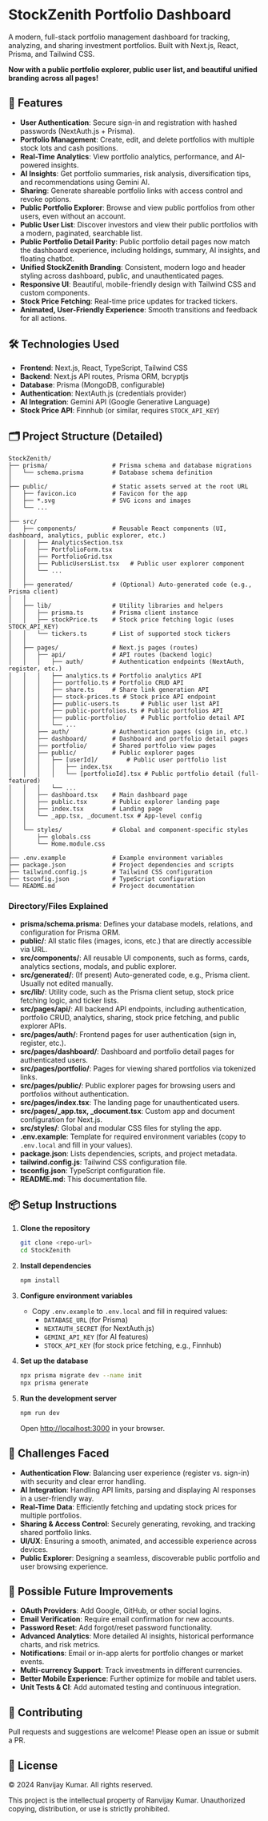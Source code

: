 # StockZenith Portfolio Dashboard

A modern, full-stack portfolio management dashboard for tracking, analyzing, and sharing investment portfolios. Built with Next.js, React, Prisma, and Tailwind CSS.

**Now with a public portfolio explorer, public user list, and beautiful unified branding across all pages!**

## 🚀 Features
- **User Authentication**: Secure sign-in and registration with hashed passwords (NextAuth.js + Prisma).
- **Portfolio Management**: Create, edit, and delete portfolios with multiple stock lots and cash positions.
- **Real-Time Analytics**: View portfolio analytics, performance, and AI-powered insights.
- **AI Insights**: Get portfolio summaries, risk analysis, diversification tips, and recommendations using Gemini AI.
- **Sharing**: Generate shareable portfolio links with access control and revoke options.
- **Public Portfolio Explorer**: Browse and view public portfolios from other users, even without an account.
- **Public User List**: Discover investors and view their public portfolios with a modern, paginated, searchable list.
- **Public Portfolio Detail Parity**: Public portfolio detail pages now match the dashboard experience, including holdings, summary, AI insights, and floating chatbot.
- **Unified StockZenith Branding**: Consistent, modern logo and header styling across dashboard, public, and unauthenticated pages.
- **Responsive UI**: Beautiful, mobile-friendly design with Tailwind CSS and custom components.
- **Stock Price Fetching**: Real-time price updates for tracked tickers.
- **Animated, User-Friendly Experience**: Smooth transitions and feedback for all actions.

## 🛠️ Technologies Used
- **Frontend**: Next.js, React, TypeScript, Tailwind CSS
- **Backend**: Next.js API routes, Prisma ORM, bcryptjs
- **Database**: Prisma (MongoDB, configurable)
- **Authentication**: NextAuth.js (credentials provider)
- **AI Integration**: Gemini API (Google Generative Language)
- **Stock Price API**: Finnhub (or similar, requires `STOCK_API_KEY`)

## 🗂️ Project Structure (Detailed)

```
StockZenith/
├── prisma/                  # Prisma schema and database migrations
│   └── schema.prisma        # Database schema definition
│
├── public/                  # Static assets served at the root URL
│   ├── favicon.ico          # Favicon for the app
│   ├── *.svg                # SVG icons and images
│   └── ...
│
├── src/
│   ├── components/          # Reusable React components (UI, dashboard, analytics, public explorer, etc.)
│   │   ├── AnalyticsSection.tsx
│   │   ├── PortfolioForm.tsx
│   │   ├── PortfolioGrid.tsx
│   │   ├── PublicUsersList.tsx   # Public user explorer component
│   │   └── ...
│   │
│   ├── generated/           # (Optional) Auto-generated code (e.g., Prisma client)
│   │
│   ├── lib/                 # Utility libraries and helpers
│   │   ├── prisma.ts        # Prisma client instance
│   │   ├── stockPrice.ts    # Stock price fetching logic (uses STOCK_API_KEY)
│   │   └── tickers.ts       # List of supported stock tickers
│   │
│   ├── pages/               # Next.js pages (routes)
│   │   ├── api/             # API routes (backend logic)
│   │   │   ├── auth/        # Authentication endpoints (NextAuth, register, etc.)
│   │   │   ├── analytics.ts # Portfolio analytics API
│   │   │   ├── portfolio.ts # Portfolio CRUD API
│   │   │   ├── share.ts     # Share link generation API
│   │   │   ├── stock-prices.ts # Stock price API endpoint
│   │   │   ├── public-users.ts      # Public user list API
│   │   │   ├── public-portfolios.ts # Public portfolios API
│   │   │   ├── public-portfolio/    # Public portfolio detail API
│   │   │   └── ...
│   │   ├── auth/            # Authentication pages (sign in, etc.)
│   │   ├── dashboard/       # Dashboard and portfolio detail pages
│   │   ├── portfolio/       # Shared portfolio view pages
│   │   ├── public/          # Public explorer pages
│   │   │   ├── [userId]/        # Public user portfolio list
│   │   │   │   ├── index.tsx
│   │   │   │   └── [portfolioId].tsx # Public portfolio detail (full-featured)
│   │   │   └── ...
│   │   ├── dashboard.tsx    # Main dashboard page
│   │   ├── public.tsx       # Public explorer landing page
│   │   ├── index.tsx        # Landing page
│   │   └── _app.tsx, _document.tsx # App-level config
│   │
│   └── styles/              # Global and component-specific styles
│       ├── globals.css
│       └── Home.module.css
│
├── .env.example             # Example environment variables
├── package.json             # Project dependencies and scripts
├── tailwind.config.js       # Tailwind CSS configuration
├── tsconfig.json            # TypeScript configuration
└── README.md                # Project documentation
```

### Directory/Files Explained
- **prisma/schema.prisma**: Defines your database models, relations, and configuration for Prisma ORM.
- **public/**: All static files (images, icons, etc.) that are directly accessible via URL.
- **src/components/**: All reusable UI components, such as forms, cards, analytics sections, modals, and public explorer.
- **src/generated/**: (If present) Auto-generated code, e.g., Prisma client. Usually not edited manually.
- **src/lib/**: Utility code, such as the Prisma client setup, stock price fetching logic, and ticker lists.
- **src/pages/api/**: All backend API endpoints, including authentication, portfolio CRUD, analytics, sharing, stock price fetching, and public explorer APIs.
- **src/pages/auth/**: Frontend pages for user authentication (sign in, register, etc.).
- **src/pages/dashboard/**: Dashboard and portfolio detail pages for authenticated users.
- **src/pages/portfolio/**: Pages for viewing shared portfolios via tokenized links.
- **src/pages/public/**: Public explorer pages for browsing users and portfolios without authentication.
- **src/pages/index.tsx**: The landing page for unauthenticated users.
- **src/pages/_app.tsx, _document.tsx**: Custom app and document configuration for Next.js.
- **src/styles/**: Global and modular CSS files for styling the app.
- **.env.example**: Template for required environment variables (copy to `.env.local` and fill in your values).
- **package.json**: Lists dependencies, scripts, and project metadata.
- **tailwind.config.js**: Tailwind CSS configuration file.
- **tsconfig.json**: TypeScript configuration file.
- **README.md**: This documentation file.

## 📦 Setup Instructions

1. **Clone the repository**
   ```sh
   git clone <repo-url>
   cd StockZenith
   ```

2. **Install dependencies**
   ```sh
   npm install
   ```

3. **Configure environment variables**
   - Copy `.env.example` to `.env.local` and fill in required values:
     - `DATABASE_URL` (for Prisma)
     - `NEXTAUTH_SECRET` (for NextAuth.js)
     - `GEMINI_API_KEY` (for AI features)
     - `STOCK_API_KEY` (for stock price fetching, e.g., Finnhub)

4. **Set up the database**
   ```sh
   npx prisma migrate dev --name init
   npx prisma generate
   ```

5. **Run the development server**
   ```sh
   npm run dev
   ```
   Open [http://localhost:3000](http://localhost:3000) in your browser.

## 📝 Challenges Faced
- **Authentication Flow**: Balancing user experience (register vs. sign-in) with security and clear error handling.
- **AI Integration**: Handling API limits, parsing and displaying AI responses in a user-friendly way.
- **Real-Time Data**: Efficiently fetching and updating stock prices for multiple portfolios.
- **Sharing & Access Control**: Securely generating, revoking, and tracking shared portfolio links.
- **UI/UX**: Ensuring a smooth, animated, and accessible experience across devices.
- **Public Explorer**: Designing a seamless, discoverable public portfolio and user browsing experience.

## 🌱 Possible Future Improvements
- **OAuth Providers**: Add Google, GitHub, or other social logins.
- **Email Verification**: Require email confirmation for new accounts.
- **Password Reset**: Add forgot/reset password functionality.
- **Advanced Analytics**: More detailed AI insights, historical performance charts, and risk metrics.
- **Notifications**: Email or in-app alerts for portfolio changes or market events.
- **Multi-currency Support**: Track investments in different currencies.
- **Better Mobile Experience**: Further optimize for mobile and tablet users.
- **Unit Tests & CI**: Add automated testing and continuous integration.

## 🤝 Contributing
Pull requests and suggestions are welcome! Please open an issue or submit a PR.

## 📄 License

© 2024 Ranvijay Kumar. All rights reserved.

This project is the intellectual property of Ranvijay Kumar. Unauthorized copying, distribution, or use is strictly prohibited.
